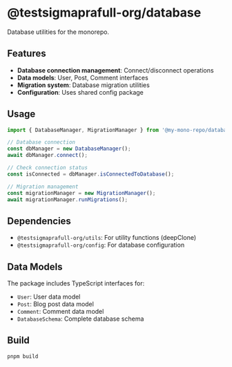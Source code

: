 <!-- DUMMY COMMENT: This is a copied package for testing purposes -->

# @testsigmaprafull-org/database

Database utilities for the monorepo.

## Features

- **Database connection management**: Connect/disconnect operations
- **Data models**: User, Post, Comment interfaces
- **Migration system**: Database migration utilities
- **Configuration**: Uses shared config package

## Usage

```typescript
import { DatabaseManager, MigrationManager } from '@my-mono-repo/database';

// Database connection
const dbManager = new DatabaseManager();
await dbManager.connect();

// Check connection status
const isConnected = dbManager.isConnectedToDatabase();

// Migration management
const migrationManager = new MigrationManager();
await migrationManager.runMigrations();
```

## Dependencies

- `@testsigmaprafull-org/utils`: For utility functions (deepClone)
- `@testsigmaprafull-org/config`: For database configuration

## Data Models

The package includes TypeScript interfaces for:

- `User`: User data model
- `Post`: Blog post data model
- `Comment`: Comment data model
- `DatabaseSchema`: Complete database schema

## Build

```bash
pnpm build
``` 